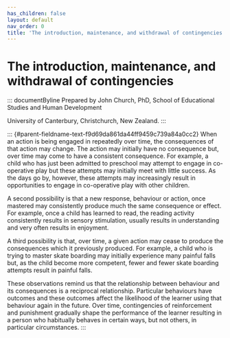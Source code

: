 ```yaml
---
has_children: false
layout: default
nav_order: 0
title: 'The introduction, maintenance, and withdrawal of contingencies '
---
```

# The introduction, maintenance, and withdrawal of contingencies 


::: documentByline
Prepared by John Church, PhD, School of Educational Studies and Human
Development

University of Canterbury, Christchurch, New Zealand.
:::

::: {#parent-fieldname-text-f9d69da861da44ff9459c739a84a0cc2}
When an action is being engaged in repeatedly over time, the
consequences of that action may change. The action may initially have no
consequence but, over time may come to have a consistent consequence.
For example, a child who has just been admitted to preschool may attempt
to engage in co-operative play but these attempts may initially meet
with little success. As the days go by, however, these attempts may
increasingly result in opportunities to engage in co-operative play with
other children.

A second possibility is that a new response, behaviour or action, once
mastered may consistently produce much the same consequence or effect.
For example, once a child has learned to read, the reading activity
consistently results in sensory stimulation, usually results in
understanding and very often results in enjoyment.

A third possibility is that, over time, a given action may cease to
produce the consequences which it previously produced. For example, a
child who is trying to master skate boarding may initially experience
many painful falls but, as the child become more competent, fewer and
fewer skate boarding attempts result in painful falls.

These observations remind us that the relationship between behaviour and
its consequences is a reciprocal relationship. Particular behaviours
have outcomes and these outcomes affect the likelihood of the learner
using that behaviour again in the future. Over time, contingencies of
reinforcement and punishment gradually shape the performance of the
learner resulting in a person who habitually behaves in certain ways,
but not others, in particular circumstances.
:::
